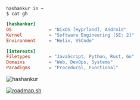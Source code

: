 ```shell
hashankur in ~
$ cat gh
```

```toml
[hashankur]
OS              = "NixOS [Hyprland], Android"
Kernel          = "Software Engineering [SE: 2]"
Environment     = "Helix, VSCode"

[interests]
Filetypes       = "JavaScript, Python, Rust, Go"
Domains         = "Web, DevOps, Systems"
Paradigms       = "Procedural, Functional"
```

<img src="https://github-readme-stats-hashankur.vercel.app/api/top-langs/?username=hashankur&layout=compact&langs_count=20&disable_animations=true&theme=graywhite&hide=qml,latte,cmake,php,glsl,hack,scss,objective-c,ruby,starlark,emacs%20lisp,swift,html,c%2B%2B,jupyter%20notebook" alt="hashankur" />

[![roadmap.sh](https://api.roadmap.sh/v1-badge/tall/660fa066da1671f986212599?variant=light&roadmaps=devops%2Cfull-stack%2Candroid%2Cdatastructures-and-algorithms)](https://roadmap.sh)

<!--
Here are some ideas to get you started:

- 🔭 I’m currently working on ...
- 🌱 I’m currently learning ...
- 👯 I’m looking to collaborate on ...
- 🤔 I’m looking for help with ...
- 💬 Ask me about ...
- 📫 How to reach me: ...
- 😄 Pronouns: ...
- ⚡ Fun fact: ...
-->
